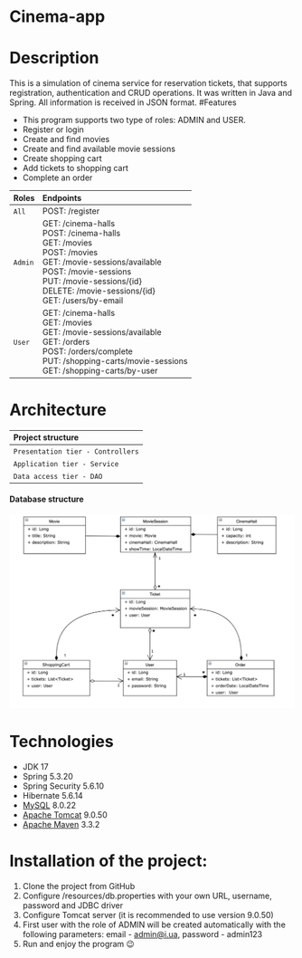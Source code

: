 # Cinema-app

# Description
This is a simulation of cinema  service for reservation tickets,
that supports registration, authentication and CRUD operations. It was written in Java and Spring.
All information is received in JSON format.
#Features
- This program supports two type of roles:
  ADMIN and USER.
- Register or login
- Create and find movies
- Create and find available movie sessions
- Create shopping cart
- Add tickets to shopping cart
- Complete an order

| Roles   | Endpoints                                                                                                                                                                                                                                                           |
|:--------|:--------------------------------------------------------------------------------------------------------------------------------------------------------------------------------------------------------------------------------------------------------------------|
| `All`   | POST: /register                                                                                                                                                                                                                                                     |
| `Admin` | GET: /cinema-halls<br/>POST: /cinema-halls<br/>GET: /movies<br/>POST: /movies<br/>GET: /movie-sessions/available<br/>POST: /movie-sessions<br/>PUT: /movie-sessions/{id}<br/>DELETE: /movie-sessions/{id}<br/>GET: /users/by-email                                  |
| `User`  | GET: /cinema-halls<br/>GET: /movies<br/>GET: /movie-sessions/available<br/>GET: /orders<br/>POST: /orders/complete<br/>PUT: /shopping-carts/movie-sessions<br/>GET: /shopping-carts/by-user                                                                         |

# Architecture
| Project structure |
| :-------- |
|`Presentation tier - Controllers`|
| `Application tier - Service` |
| `Data access tier - DAO` |

#### Database structure
![diagram](img/uml.png)

# Technologies
- JDK 17
- Spring 5.3.20
- Spring Security 5.6.10
- Hibernate 5.6.14
- [MySQL](https://www.mysql.com/) 8.0.22
- [Apache Tomcat](https://tomcat.apache.org/) 9.0.50
- [Apache Maven](https://maven.apache.org/) 3.3.2

# Installation of the project:
1. Clone the project from GitHub
2. Configure /resources/db.properties with your own URL, username, password and JDBC driver
3. Configure Tomcat server (it is recommended to use version 9.0.50)
4. First user with the role of ADMIN will be created automatically with the following parameters: email - admin@i.ua, password - admin123
5. Run and enjoy the program 😉
